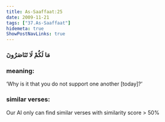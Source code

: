 ```yaml
---
title: As-Saaffaat:25
date: 2009-11-21
tags: ["37.As-Saaffaat"]
hidemeta: true 
ShowPostNavLinks: true 
---
```

### مَا لَكُمْ لَا تَنَاصَرُونَ
### meaning: 
‘Why is it that you do not support one another [today]?’
### similar verses: 

Our AI only can find similar verses with similarity score > 50% 




